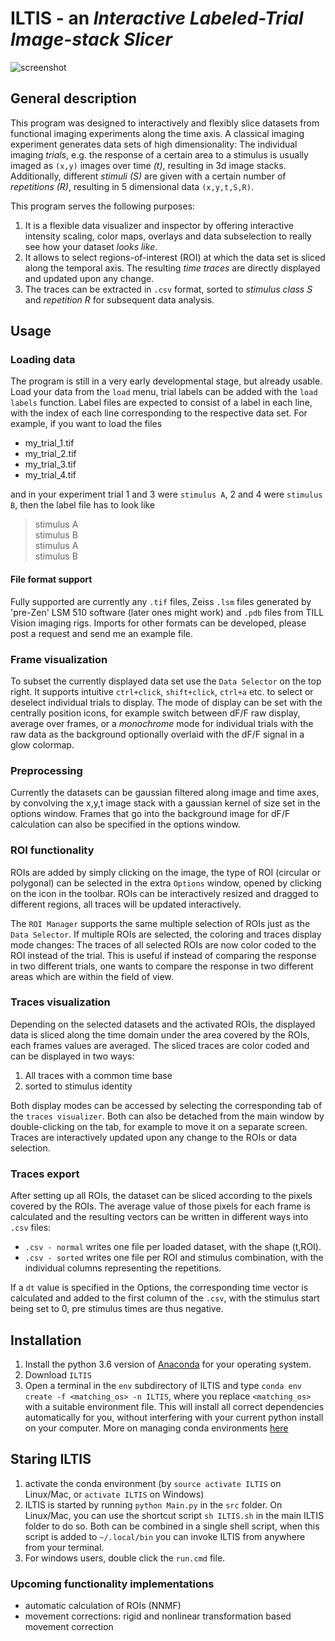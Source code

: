 # ILTIS - an _Interactive Labeled-Trial Image-stack Slicer_

![screenshot](https://github.com/grg2rsr/ILTIS/blob/master/docs/screenshot.png  "ILTIS screenshot")

## General description

This program was designed to interactively and flexibly slice datasets from functional imaging experiments along the time axis. A classical imaging experiment generates data sets of high dimensionality: The individual imaging _trials_, e.g. the response of a certain area to a stimulus is usually imaged as `(x,y)` images over time _(t)_, resulting in 3d image stacks. Additionally, different _stimuli (S)_ are given with a certain number of _repetitions (R)_, resulting in 5 dimensional data `(x,y,t,S,R)`.

This program serves the following purposes:

1.  It is a flexible data visualizer and inspector by offering interactive intensity scaling, color maps, overlays and data subselection to really see how your dataset _looks like_.
2.  It allows to select regions-of-interest (ROI) at which the data set is sliced along the temporal axis. The resulting _time traces_ are directly displayed and updated upon any change.
3. The traces can be extracted in `.csv` format, sorted to  _stimulus class S_ and _repetition R_ for subsequent data analysis.

## Usage
### Loading data
The program is still in a very early developmental stage, but already usable. Load your data from the `load` menu, trial labels can be added with the `load labels` function. Label files are expected to consist of a label in each line, with the index of each line corresponding to the respective data set. For example, if you want to load the files

+ my_trial_1.tif
+ my_trial_2.tif
+ my_trial_3.tif
+ my_trial_4.tif

and in your experiment trial 1 and 3 were `stimulus A`, 2 and 4 were `stimulus B`, then the label file has to look like

> stimulus A  
stimulus B  
stimulus A  
stimulus B  

#### File format support
Fully supported are currently any `.tif` files,  Zeiss `.lsm` files generated by 'pre-Zen' LSM 510 software (later ones might work) and `.pdb` files from TILL Vision imaging rigs. Imports for other formats can be developed, please post a request and send me an example file.

### Frame visualization
To subset the currently displayed data set use the `Data Selector` on the top right. It supports intuitive `ctrl+click`, `shift+click`, `ctrl+a` etc. to select or deselect individual trials to display. The mode of display can be set with the centrally position icons, for example switch between dF/F raw display, average over frames, or a _monochrome_ mode for individual trials with the raw data as the background optionally overlaid with the dF/F signal in a glow colormap.

### Preprocessing
Currently the datasets can be gaussian filtered along image and time axes, by convolving the x,y,t image stack with a gaussian kernel of size set in the options window. Frames that go into the background image for dF/F calculation can also be specified in the options window.

### ROI functionality
ROIs are added by simply clicking on the image, the type of ROI (circular or polygonal) can be selected in the extra `Options` window, opened by clicking on the icon in the toolbar. ROIs can be interactively resized and dragged to different regions, all traces will be updated interactively.

The `ROI Manager` supports the same multiple selection of ROIs just as the `Data Selector`. If multiple ROIs are selected, the coloring and traces display mode changes: The traces of all selected ROIs are now color coded to the ROI instead of the trial. This is useful if instead of comparing the response in two different trials, one wants to compare the response in two different areas which are within the field of view.


### Traces visualization
Depending on the selected datasets and the activated ROIs, the displayed data is sliced along the time domain under the area covered by the ROIs, each frames values are averaged. The sliced traces are color coded and can be displayed in two ways:

1) All traces with a common time base
2) sorted to stimulus identity

Both display modes can be accessed by selecting the corresponding tab of the `traces visualizer`. Both can also be detached from the main window by double-clicking on the tab, for example to move it on a separate screen. Traces are interactively updated upon any change to the ROIs or data selection.

### Traces export
After setting up all ROIs, the dataset can be sliced according to the pixels covered by the ROIs. The average value of those pixels for each frame is calculated and the resulting vectors can be written in different ways into `.csv` files:

+ `.csv - normal` writes one file per loaded dataset, with the shape (t,ROI).
+ `.csv - sorted` writes one file per ROI and stimulus combination, with the individual columns representing the repetitions.

If a `dt` value is specified in the Options, the corresponding time vector is calculated and added to the first column of the `.csv`, with the stimulus start being set to 0, pre stimulus times are thus negative.


## Installation
1. Install the python 3.6 version of [Anaconda](https://www.continuum.io/downloads) for your operating system.
2. Download `ILTIS`
3. Open a terminal in the `env` subdirectory of ILTIS and type `conda env create -f <matching_os> -n ILTIS`, where you replace `<matching_os>` with a suitable environment file. This will install all correct dependencies automatically for you, without interfering with your current python install on your computer. More on managing conda environments [here](https://conda.io/docs/user-guide/tasks/manage-environments.html)

## Staring ILTIS
1. activate the conda environment (by `source activate ILTIS` on Linux/Mac, or `activate ILTIS` on Windows)
2. ILTIS is started by running `python Main.py` in the `src` folder. On Linux/Mac, you can use the shortcut script `sh ILTIS.sh` in the main ILTIS folder to do so. Both can be combined in a single shell script, when this script is added to `~/.local/bin` you can invoke ILTIS from anywhere from your terminal.
3. For windows users, double click the `run.cmd` file.

<!-- ## Starting ILTIS
### Windows
double click `run.cmd` // currently not implemented!
### Linux
// make launcher -->

### Upcoming functionality implementations
+ automatic calculation of ROIs (NNMF)
+ movement corrections: rigid and nonlinear transformation based movement correction
